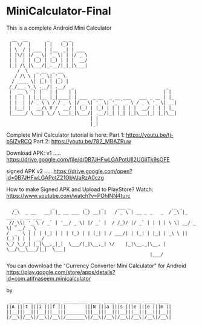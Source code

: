 # MiniCalculator-Final
This is a complete Android Mini Calculator


```
  __  __       _     _ _                                       
 |  \/  |     | |   (_) |                                      
 | \  / | ___ | |__  _| | ___                                  
 | |\/| |/ _ \| '_ \| | |/ _ \                                 
 | |  | | (_) | |_) | | |  __/                                 
 |_| /\_|\___/|_.__/|_|_|\___|                                 
    /  \   _ __  _ __                                          
   / /\ \ | '_ \| '_ \                                         
  / ____ \| |_) | |_) |                                        
 /_/___ \_\ .__/| .__/  _                                  _   
 |  __ \  | |   | |    | |                                | |  
 | |  | | |_|__ |_|____| | ___  _ __  _ __ ___   ___ _ __ | |_ 
 | |  | |/ _ \ \ / / _ \ |/ _ \| '_ \| '_ ` _ \ / _ \ '_ \| __|
 | |__| |  __/\ V /  __/ | (_) | |_) | | | | | |  __/ | | | |_ 
 |_____/ \___| \_/ \___|_|\___/| .__/|_| |_| |_|\___|_| |_|\__|
                               | |                             
                               |_|       
```




Complete Mini Calculator tutorial is here:
Part 1: https://youtu.be/tj-bSlZvRCQ 
Part 2: https://youtu.be/782_MBAZRuw

Download APK: 
v1 .....    https://drive.google.com/file/d/0B7JHFwLGAPotUlI2UGllTk9sOFE


signed APK
v2 .....    https://drive.google.com/open?id=0B7JHFwLGAPotZ21ObVJaRzA0czg


How to make Signed APK and Upload to PlayStore?
	Watch:	https://www.youtube.com/watch?v=POhINN4turc
  

```
   _             _           _     _     ___ _               __ _                 
  /_\  _ __   __| |_ __ ___ (_) __| |   / _ \ | __ _ _   _  / _\ |_ ___  _ __ ___ 
 //_\\| '_ \ / _` | '__/ _ \| |/ _` |  / /_)/ |/ _` | | | | \ \| __/ _ \| '__/ _ \
/  _  \ | | | (_| | | | (_) | | (_| | / ___/| | (_| | |_| | _\ \ || (_) | | |  __/
\_/ \_/_| |_|\__,_|_|  \___/|_|\__,_| \/    |_|\__,_|\__, | \__/\__\___/|_|  \___|
                                                     |___/                        
```
You can download the "Currency Converter Mini Calculator" for Android
	https://play.google.com/store/apps/details?id=com.atifnaseem.minicalculator




by
```
 ____ ____ ____ ____ _________ ____ ____ ____ ____ ____ ____ 
||A |||t |||i |||f |||       |||N |||a |||s |||e |||e |||m ||
||__|||__|||__|||__|||_______|||__|||__|||__|||__|||__|||__||
|/__\|/__\|/__\|/__\|/_______\|/__\|/__\|/__\|/__\|/__\|/__\|
```

